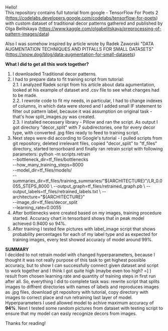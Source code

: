 Hello! <br>
This repository contains full tutorial from google - TensorFlow For Poets 2 (https://codelabs.developers.google.com/codelabs/tensorflow-for-poets) <br>
with custom dataset of traditional decor patterns gathered and published by Olga Belitskaya 
(https://www.kaggle.com/olgabelitskaya/preprocessing-of-pattern-images/data)

Also I was somehow inspired by article wrote by Radek Zaworski "DATA AUGMENTATION TECHNIQUES AND PITFALLS FOR SMALL DATASETS" (https://snow.dog/blog/data-augmentation-for-small-datasets)

<b>What I did to get all this work together?</b>
1. I downloaded Traditional decor patterns. <br>
2. I had to prepare data to fit training script from tutorial: <br>
	2.1. I analyzed Radek script from his article about data agumentation, looked at his example of dataset and .csv file to see what changes had to be made. <br>
	2.2. I rewrote code to fit my needs, in particular, I had to change indexes of columns, in which data were stored and I added small IF statement to filter out pattern label, because it was assumption on original task - that's how split_images.py was created. <br>
	2.3. I installed necessery library - Pillow and ran the script. As output I got directory "decor_split" with 7 subdirectories, one for every decor type, with converted .jpg files ready to feed to training script. <br>
3. Next steps were did according to Google's tutorial - I pulled scripts from git repository, deleted irrelevant files, copied "decor_split" to "tf_files" directory, started tensorboard and finally ran retrain script with following parameters:
	python -m scripts.retrain \
	  --bottleneck_dir=tf_files/bottlenecks \
	  --how_many_training_steps=8000 \
	  --model_dir=tf_files/models/ \
	  --summaries_dir=tf_files/training_summaries/"${ARCHITECTURE}"/LR_0.0055_STEPS_8000 \
	  --output_graph=tf_files/retrained_graph.pb \
	  --output_labels=tf_files/retrained_labels.txt \
	  --architecture="${ARCHITECTURE}" \
	  --image_dir=tf_files/decor_split \
	  --learning_rate=0.0055
4. After bottlenecks were created based on my images, training procedure started. Accuracy chart in tensorbard shows that in peak model achieved 0.9400 so 94%.
5. After training I tested few pictures with label_image script that shows probability percentages for each of my label type and as expected for training images, every test showed accuracy of model around 99%.

<b>SUMMARY</b> <br>
I decided to not retrain model with changed hyperparameters, because I thought it was not really purpose of this task to get highest possible accuracy, but to show I can successfully connect given dataset and script to work together and I think I got quite high (maybe even too high? =] ) result from chosen learning rate and quantity of training steps in first run after all.
So, everything I did to complete task was: rewrite script that splits images to diffrent directories with names of labels and reproduces images as .jpg files, download git repository with tutorial, copy directory with images to correct place and run retraining last layer of model. Hyperparameters I used allowed model to achive maximum accuracy of <b>94%</b>. Next I tested some random pictures from dataset with testing script to ensure that my model can easly recognize decors from images.

Thanks for reading!
